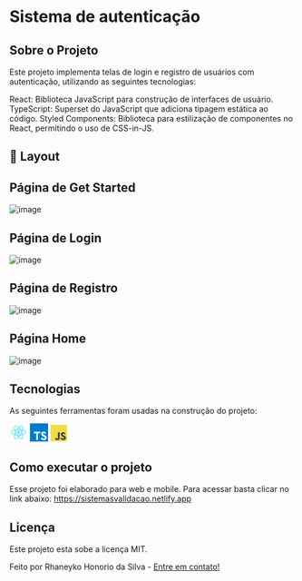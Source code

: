 # Sistema de autenticação

## Sobre o Projeto
Este projeto implementa telas de login e registro de usuários com autenticação, utilizando as seguintes tecnologias:

React: Biblioteca JavaScript para construção de interfaces de usuário.
TypeScript: Superset do JavaScript que adiciona tipagem estática ao código.
Styled Components: Biblioteca para estilização de componentes no React, permitindo o uso de CSS-in-JS.

## 🎨 Layout

## Página de Get Started

![image](https://firebasestorage.googleapis.com/v0/b/signin-signup-auth-d7a7b.appspot.com/o/signin-signupScreenshot1.jpg?alt=media&token=c811cace-3676-4965-ac1f-4749f1bc4818)



## Página de Login

![image](https://firebasestorage.googleapis.com/v0/b/signin-signup-auth-d7a7b.appspot.com/o/signin-signupScreenshot2.jpg?alt=media&token=aa895ca0-5a30-42d6-ba6f-297b28045d41)



## Página de Registro

![image](https://firebasestorage.googleapis.com/v0/b/signin-signup-auth-d7a7b.appspot.com/o/signin-signupScreenshot3.jpg?alt=media&token=c987178d-0976-4acc-b026-aa8d728bf595)



## Página Home

![image](https://firebasestorage.googleapis.com/v0/b/signin-signup-auth-d7a7b.appspot.com/o/signin-signupScreenshot4.jpg?alt=media&token=7cd9e3e9-c97a-438e-97d2-2d07fd9706bf)



## Tecnologias

As seguintes ferramentas foram usadas na construção do projeto:

<code><img height="32" src="https://raw.githubusercontent.com/github/explore/80688e429a7d4ef2fca1e82350fe8e3517d3494d/topics/react/react.png" alt="React"/></code>
<code><img height="32" src="https://raw.githubusercontent.com/github/explore/80688e429a7d4ef2fca1e82350fe8e3517d3494d/topics/typescript/typescript.png" alt="TypeScript"/></code>
<code><img height="30" src="https://github.com/devicons/devicon/blob/master/icons/javascript/javascript-original.svg" alt="JavaScript"/></code>

## Como executar o projeto

Esse projeto foi elaborado para web e mobile.
Para acessar basta clicar no link abaixo: 
https://sistemasvalidacao.netlify.app


## Licença

Este projeto esta sobe a licença MIT.

Feito por Rhaneyko Honorio da Silva - [Entre em contato!](https://www.linkedin.com/in/rhaneyko/)
